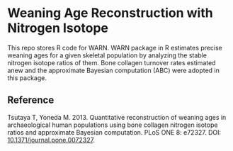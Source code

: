 # Weaning Age Reconstruction with Nitrogen Isotope
This repo stores R code for WARN. WARN package in R estimates precise weaning ages for a given skeletal population 	by analyzing the stable nitrogen isotope ratios of them. Bone collagen turnover rates estimated anew and the approximate Bayesian computation (ABC) were adopted in this package.

## Reference
Tsutaya T, Yoneda M. 2013. Quantitative reconstruction of weaning ages in archaeological human populations using bone collagen nitrogen isotope ratios and approximate Bayesian computation. PLoS ONE 8: e72327. DOI: [10.1371/journal.pone.0072327](https://doi.org/10.1371/journal.pone.0072327).
